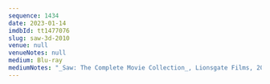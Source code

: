 ```yaml
---
sequence: 1434
date: 2023-01-14
imdbId: tt1477076
slug: saw-3d-2010
venue: null
venueNotes: null
medium: Blu-ray
mediumNotes: "_Saw: The Complete Movie Collection_, Lionsgate Films, 2014"
---
```

